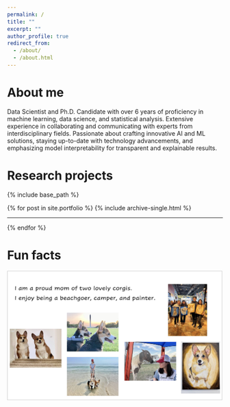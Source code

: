 ```yaml
---
permalink: /
title: ""
excerpt: ""
author_profile: true
redirect_from: 
  - /about/
  - /about.html
---
```


About me
======

Data Scientist and Ph.D. Candidate with over 6 years of proficiency in machine learning, data science, and statistical analysis. Extensive experience in collaborating and communicating with experts from interdisciplinary fields. Passionate about crafting innovative AI and ML solutions, staying up-to-date with technology advancements, and emphasizing model interpretability for transparent and explainable results.

Research projects
======

{% include base_path %}

{% for post in site.portfolio %}
  {% include archive-single.html %}
  <hr class="solid">
{% endfor %}

Fun facts
======

<p class="archive__item-excerpt" itemprop="description"><img src='/images/fun_facts.jpg'></p>

